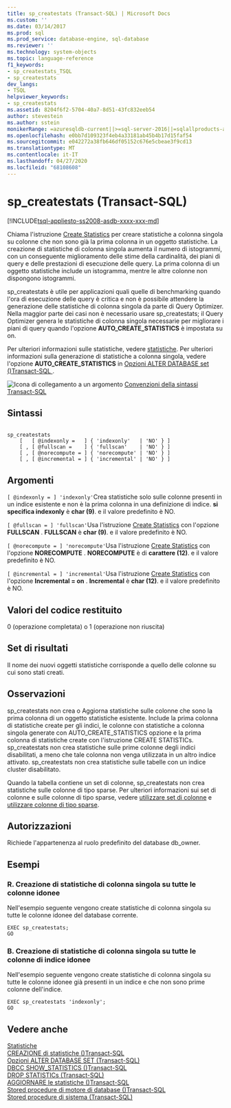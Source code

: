 ```yaml
---
title: sp_createstats (Transact-SQL) | Microsoft Docs
ms.custom: ''
ms.date: 03/14/2017
ms.prod: sql
ms.prod_service: database-engine, sql-database
ms.reviewer: ''
ms.technology: system-objects
ms.topic: language-reference
f1_keywords:
- sp_createstats_TSQL
- sp_createstats
dev_langs:
- TSQL
helpviewer_keywords:
- sp_createstats
ms.assetid: 8204f6f2-5704-40a7-8d51-43fc832eeb54
author: stevestein
ms.author: sstein
monikerRange: =azuresqldb-current||>=sql-server-2016||=sqlallproducts-allversions||>=sql-server-linux-2017||=azuresqldb-mi-current
ms.openlocfilehash: e0bb7d109323f4eb4a33181ab45b4b17d15faf54
ms.sourcegitcommit: e042272a38fb646df05152c676e5cbeae3f9cd13
ms.translationtype: MT
ms.contentlocale: it-IT
ms.lasthandoff: 04/27/2020
ms.locfileid: "68108608"
---
```

# <a name="sp_createstats-transact-sql"></a>sp_createstats (Transact-SQL)
[!INCLUDE[tsql-appliesto-ss2008-asdb-xxxx-xxx-md](../../includes/tsql-appliesto-ss2008-asdb-xxxx-xxx-md.md)]

  Chiama l'istruzione [Create Statistics](../../t-sql/statements/create-statistics-transact-sql.md) per creare statistiche a colonna singola su colonne che non sono già la prima colonna in un oggetto statistiche. La creazione di statistiche di colonna singola aumenta il numero di istogrammi, con un conseguente miglioramento delle stime della cardinalità, dei piani di query e delle prestazioni di esecuzione delle query. La prima colonna di un oggetto statistiche include un istogramma, mentre le altre colonne non dispongono istogrammi.  
  
 sp_createstats è utile per applicazioni quali quelle di benchmarking quando l'ora di esecuzione delle query è critica e non è possibile attendere la generazione delle statistiche di colonna singola da parte di Query Optimizer. Nella maggior parte dei casi non è necessario usare sp_createstats; il Query Optimizer genera le statistiche di colonna singola necessarie per migliorare i piani di query quando l'opzione **AUTO_CREATE_STATISTICS** è impostata su on.  
  
 Per ulteriori informazioni sulle statistiche, vedere [statistiche](../../relational-databases/statistics/statistics.md). Per ulteriori informazioni sulla generazione di statistiche a colonna singola, vedere l'opzione **AUTO_CREATE_STATISTICS** in [Opzioni ALTER DATABASE set &#40;&#41;Transact-SQL ](../../t-sql/statements/alter-database-transact-sql-set-options.md).  
  
 ![Icona di collegamento a un argomento](../../database-engine/configure-windows/media/topic-link.gif "Icona di collegamento a un argomento") [Convenzioni della sintassi Transact-SQL](../../t-sql/language-elements/transact-sql-syntax-conventions-transact-sql.md)  
  
## <a name="syntax"></a>Sintassi  
  
```  
  
sp_createstats   
    [   [ @indexonly =   ] { 'indexonly'   | 'NO' } ]   
    [ , [ @fullscan =    ] { 'fullscan'    | 'NO' } ]   
    [ , [ @norecompute = ] { 'norecompute' | 'NO' } ]  
    [ , [ @incremental = ] { 'incremental' | 'NO' } ]  
```  
  
## <a name="arguments"></a>Argomenti  
`[ @indexonly = ] 'indexonly'`Crea statistiche solo sulle colonne presenti in un indice esistente e non è la prima colonna in una definizione di indice. **si specifica indexonly** è **char (9)**. e il valore predefinito è NO.  
  
`[ @fullscan = ] 'fullscan'`Usa l'istruzione [Create Statistics](../../t-sql/statements/create-statistics-transact-sql.md) con l'opzione **FULLSCAN** . **FULLSCAN** è **char (9)**.  e il valore predefinito è NO.  
  
`[ @norecompute = ] 'norecompute'`Usa l'istruzione [Create Statistics](../../t-sql/statements/create-statistics-transact-sql.md) con l'opzione **NORECOMPUTE** . **NORECOMPUTE** è di **carattere (12)**.  e il valore predefinito è NO.  
  
`[ @incremental = ] 'incremental'`Usa l'istruzione [Create Statistics](../../t-sql/statements/create-statistics-transact-sql.md) con l'opzione **Incremental = on** . **Incremental** è **char (12)**.  e il valore predefinito è NO.  
  
## <a name="return-code-values"></a>Valori del codice restituito  
 0 (operazione completata) o 1 (operazione non riuscita)  
  
## <a name="result-sets"></a>Set di risultati  
 Il nome dei nuovi oggetti statistiche corrisponde a quello delle colonne su cui sono stati creati.  
  
## <a name="remarks"></a>Osservazioni  
 sp_createstats non crea o Aggiorna statistiche sulle colonne che sono la prima colonna di un oggetto statistiche esistente.  Include la prima colonna di statistiche create per gli indici, le colonne con statistiche a colonna singola generate con AUTO_CREATE_STATISTICS opzione e la prima colonna di statistiche create con l'istruzione CREATE STATISTICs. sp_createstats non crea statistiche sulle prime colonne degli indici disabilitati, a meno che tale colonna non venga utilizzata in un altro indice attivato. sp_createstats non crea statistiche sulle tabelle con un indice cluster disabilitato.  
  
 Quando la tabella contiene un set di colonne, sp_createstats non crea statistiche sulle colonne di tipo sparse. Per ulteriori informazioni sui set di colonne e sulle colonne di tipo sparse, vedere [utilizzare set di colonne](../../relational-databases/tables/use-column-sets.md) e [utilizzare colonne di tipo sparse](../../relational-databases/tables/use-sparse-columns.md).  
  
## <a name="permissions"></a>Autorizzazioni  
 Richiede l'appartenenza al ruolo predefinito del database db_owner.  
  
## <a name="examples"></a>Esempi  
  
### <a name="a-create-single-column-statistics-on-all-eligible-columns"></a>R. Creazione di statistiche di colonna singola su tutte le colonne idonee  
 Nell'esempio seguente vengono create statistiche di colonna singola su tutte le colonne idonee del database corrente.  
  
```  
EXEC sp_createstats;  
GO  
```  
  
### <a name="b-create-single-column-statistics-on-all-eligible-index-columns"></a>B. Creazione di statistiche di colonna singola su tutte le colonne di indice idonee  
 Nell'esempio seguente vengono create statistiche di colonna singola su tutte le colonne idonee già presenti in un indice e che non sono prime colonne dell'indice.  
  
```  
EXEC sp_createstats 'indexonly';  
GO  
```  
  
## <a name="see-also"></a>Vedere anche  
 [Statistiche](../../relational-databases/statistics/statistics.md)   
 [CREAZIONE di statistiche &#40;&#41;Transact-SQL](../../t-sql/statements/create-statistics-transact-sql.md)   
 [Opzioni ALTER DATABASE SET &#40;Transact-SQL&#41;](../../t-sql/statements/alter-database-transact-sql-set-options.md)   
 [DBCC SHOW_STATISTICS &#40;&#41;Transact-SQL](../../t-sql/database-console-commands/dbcc-show-statistics-transact-sql.md)   
 [DROP STATISTICs &#40;Transact-SQL&#41;](../../t-sql/statements/drop-statistics-transact-sql.md)   
 [AGGIORNARE le statistiche &#40;&#41;Transact-SQL](../../t-sql/statements/update-statistics-transact-sql.md)   
 [Stored procedure di motore di database &#40;&#41;Transact-SQL](../../relational-databases/system-stored-procedures/database-engine-stored-procedures-transact-sql.md)   
 [Stored procedure di sistema &#40;Transact-SQL&#41;](../../relational-databases/system-stored-procedures/system-stored-procedures-transact-sql.md)  
  
  
